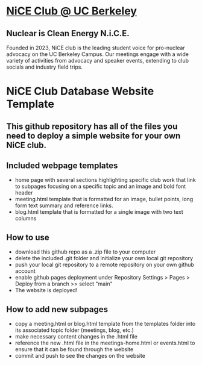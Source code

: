   <h1><a href="https://conradbuck.github.io/nice-club/" target="_blank"><strong>NiCE Club @ UC Berkeley</strong></a></h1>

  <section id="about">
    <h2>Nuclear is Clean Energy <strong>N.i.C.E.</strong></h2>
      <p>Founded in 2023, NiCE club is the leading student voice for pro-nuclear advocacy on the UC Berkeley Campus. Our meetings engage with a wide variety of activities from advocacy and speaker events, extending to club socials and industry field trips.</p>
  </section>


# NiCE Club Database Website Template
## This github repository has all of the files you need to deploy a simple website for your own NiCE club.

## Included webpage templates
- home page with several sections highlighting specific club work that link to subpages focusing on a specific topic and an image and bold font header
- meeting.html template that is formatted for an image, bullet points, long form text summary and reference links.
- blog.html template that is formatted for a single image with two text columns

## How to use
- download this github repo as a .zip file to your computer
- delete the included .git folder and initialize your own local git repository
- push your local git repository to a remote repository on your own github account
- enable github pages deployment under Repository Settings > Pages > Deploy from a branch >> select "main"
- The website is deployed!

## How to add new subpages
- copy a meeting.html or blog.html template from the templates folder into its associated topic folder (meetings, blog, etc.)
- make necessary content changes in the .html file
- reference the new .html file in the meetings-home.html or events.html to ensure that it can be found through the website
- commit and push to see the changes on the website
